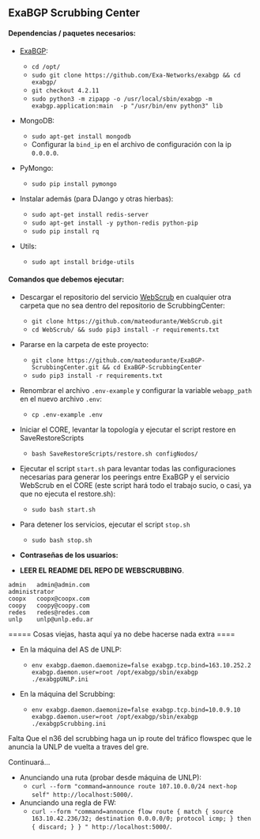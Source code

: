 ## ExaBGP Scrubbing Center

#### Dependencias / paquetes necesarios:

* [ExaBGP](https://github.com/Exa-Networks/exabgp):
  * `cd /opt/`
  * `sudo git clone https://github.com/Exa-Networks/exabgp && cd exabgp/`
  * `git checkout 4.2.11`
  * `sudo python3 -m zipapp -o /usr/local/sbin/exabgp -m exabgp.application:main  -p "/usr/bin/env python3" lib`

* MongoDB:
  * `sudo apt-get install mongodb`
  * Configurar la `bind_ip` en el archivo de configuración con la ip `0.0.0.0`.

* PyMongo:
  * `sudo pip install pymongo`

* Instalar además (para DJango y otras hierbas):
  * `sudo apt-get install redis-server`
  * `sudo apt-get install -y python-redis python-pip`
  * `sudo pip install rq`

* Utils:
  * `sudo apt install bridge-utils`

#### Comandos que debemos ejecutar:

* Descargar el repositorio del servicio [WebScrub](https://github.com/mateodurante/WebScrub.git) en cualquier otra carpeta que no sea dentro del repositorio de ScrubbingCenter:
  * `git clone https://github.com/mateodurante/WebScrub.git`
  * `cd WebScrub/ && sudo pip3 install -r requirements.txt`

* Pararse en la carpeta de este proyecto:
  * `git clone https://github.com/mateodurante/ExaBGP-ScrubbingCenter.git && cd ExaBGP-ScrubbingCenter`
  * `sudo pip3 install -r requirements.txt`

* Renombrar el archivo `.env-example` y configurar la variable `webapp_path` en el nuevo archivo `.env`:
  * `cp .env-example .env`

* Iniciar el CORE, levantar la topología y ejecutar el script restore en SaveRestoreScripts
  * `bash SaveRestoreScripts/restore.sh configNodos/`

* Ejecutar el script `start.sh` para levantar todas las configuraciones necesarias para generar los peerings entre ExaBGP y el servicio WebScrub en el CORE (este script hará todo el trabajo sucio, o casi, ya que no ejecuta el restore.sh):
  * `sudo bash start.sh`

* Para detener los servicios, ejecutar el script `stop.sh`
  * `sudo bash stop.sh`

* **Contraseñas de los usuarios:**
 * **LEER EL README DEL REPO DE WEBSCRUBBING**.

```
admin	admin@admin.com
administrator	 	
coopx	coopx@coopx.com
coopy	coopy@coopy.com
redes	redes@redes.com
unlp	unlp@unlp.edu.ar
```


===== Cosas viejas, hasta aquí ya no debe hacerse nada extra ====

* En la máquina del AS de UNLP:
  * `env exabgp.daemon.daemonize=false exabgp.tcp.bind=163.10.252.2 exabgp.daemon.user=root /opt/exabgp/sbin/exabgp ./exabgpUNLP.ini`

* En la máquina del Scrubbing:
  * `env exabgp.daemon.daemonize=false exabgp.tcp.bind=10.0.9.10 exabgp.daemon.user=root /opt/exabgp/sbin/exabgp ./exabgpScrubbing.ini`


Falta
Que el n36 del scrubbing haga un ip route del tráfico flowspec que le anuncia la UNLP de vuelta a traves del gre.

Continuará...

* Anunciando una ruta (probar desde máquina de UNLP):
  * `curl --form "command=announce route 107.10.0.0/24 next-hop self" http://localhost:5000/`.
* Anunciando una regla de FW:
  * `curl --form "command=announce flow route { match { source 163.10.42.236/32; destination 0.0.0.0/0; protocol icmp; } then { discard; } } " http://localhost:5000/`.
